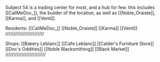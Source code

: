 Subject 54 is a trading center for most, and a hub for few. this includes [[CallMeDoc_]], the builder of the location, as well as [[Noble_Oraiste]], [[Karma]], and [[Venti]].


Residents:
 [[CallMeDoc_]]
 [[Noble_Oraiste]]
 [[Karma]]
 [[Venti]]
 ////////////////////////


Shops:
 [[Bakery Leblanc]]
 [[Cafe Leblanc]]
 [[Calder's Furniture Store]]
 [[Doc's Oddities]]
 [[Noble Blacksmithing]]
 [[Black Market]]
 /////////////////////////